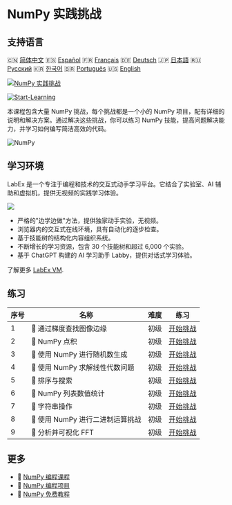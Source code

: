 # NumPy 实践挑战

## 支持语言

🇨🇳 [简体中文](README_zh.md) 🇪🇸 [Español](README_es.md) 🇫🇷 [Français](README_fr.md) 🇩🇪 [Deutsch](README_de.md) 🇯🇵 [日本語](README_ja.md) 🇷🇺 [Русский](README_ru.md) 🇰🇷 [한국어](README_ko.md) 🇧🇷 [Português](README_pt.md) 🇺🇸 [English](README.md) 

[![NumPy 实践挑战](https://cover-creator.labex.io/numpy-practice-challenges.png?lang=zh)](https://labex.io/zh/courses/numpy-practice-challenges)

[![Start-Learning](https://img.shields.io/badge/Start-Learning-whitesmoke?style=for-the-badge)](https://labex.io/zh/courses/numpy-practice-challenges)

本课程包含大量 NumPy 挑战，每个挑战都是一个小的 NumPy 项目，配有详细的说明和解决方案。通过解决这些挑战，你可以练习 NumPy 技能，提高问题解决能力，并学习如何编写简洁高效的代码。

![NumPy](https://img.shields.io/badge/NumPy-whitesmoke?style=for-the-badge&logo=numpy)


## 学习环境

LabEx 是一个专注于编程和技术的交互式动手学习平台。它结合了实验室、AI 辅助和虚拟机，提供无视频的实践学习体验。

![](https://tutorial-screenshot.getvm.io/images/vm-1725247253.png)

- 严格的"边学边做"方法，提供独家动手实验，无视频。
- 浏览器内的交互式在线环境，具有自动化的逐步检查。
- 基于技能树的结构化内容组织系统。
- 不断增长的学习资源，包含 30 个技能树和超过 6,000 个实验。
- 基于 ChatGPT 构建的 AI 学习助手 Labby，提供对话式学习体验。

了解更多 [LabEx VM](https://support.labex.io/using-labex/virtual-machine).

## 练习

|   序号 | 名称                             | 难度   | 练习                                                                                                                 |
|--------|----------------------------------|--------|----------------------------------------------------------------------------------------------------------------------|
|      1 | 🎯 通过梯度查找图像边缘          | 初级   | <a target='_blank' href='https://labex.io/zh/labs/numpy-find-image-edges-by-gradients-259151'>开始挑战</a>           |
|      2 | 🎯 NumPy 点积                    | 初级   | <a target='_blank' href='https://labex.io/zh/labs/python-numpy-dot-product-8737'>开始挑战</a>                        |
|      3 | 🎯 使用 NumPy 进行随机数生成     | 初级   | <a target='_blank' href='https://labex.io/zh/labs/python-random-number-generation-with-numpy-34635'>开始挑战</a>     |
|      4 | 🎯 使用 NumPy 求解线性代数问题   | 初级   | <a target='_blank' href='https://labex.io/zh/labs/python-linear-algebra-solving-with-numpy-8000'>开始挑战</a>        |
|      5 | 🎯 排序与搜索                    | 初级   | <a target='_blank' href='https://labex.io/zh/labs/python-sorting-and-searching-154566'>开始挑战</a>                  |
|      6 | 🎯 NumPy 列表数值统计            | 初级   | <a target='_blank' href='https://labex.io/zh/labs/python-numpy-list-value-statistics-664'>开始挑战</a>               |
|      7 | 🎯 字符串操作                    | 初级   | <a target='_blank' href='https://labex.io/zh/labs/python-string-operations-148882'>开始挑战</a>                      |
|      8 | 🎯 使用 NumPy 进行二进制运算挑战 | 初级   | <a target='_blank' href='https://labex.io/zh/labs/python-binary-operations-challenge-with-numpy-153823'>开始挑战</a> |
|      9 | 🎯 分析并可视化 FFT              | 初级   | <a target='_blank' href='https://labex.io/zh/labs/python-analyze-and-visualize-fft-55715'>开始挑战</a>               |

## 更多

- 🔗 [NumPy 编程课程](https://github.com/labex-labs/awesome-programming-courses)
- 🔗 [NumPy 编程项目](https://github.com/labex-labs/awesome-programming-projects)
- 🔗 [NumPy 免费教程](https://github.com/labex-labs/numpy-free-tutorials)

